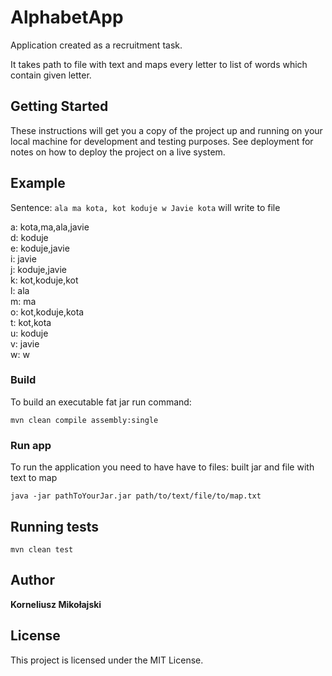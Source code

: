 # AlphabetApp
Application created as a recruitment task.

It takes path to file with text and maps every letter to list of words which contain given letter.

## Getting Started

These instructions will get you a copy of the project up and running on your local machine for development and testing purposes. See deployment for notes on how to deploy the project on a live system.

## Example

Sentence: `ala ma kota, kot koduje w Javie kota` will write to file

a: kota,ma,ala,javie <br /> 
d: koduje  <br />
e: koduje,javie  <br />
i: javie  <br />
j: koduje,javie <br /> 
k: kot,koduje,kot  <br />
l: ala  <br />
m: ma  <br />
o: kot,koduje,kota  <br />
t: kot,kota  <br />
u: koduje  <br />
v: javie  <br />
w: w<br />


### Build 

To build an executable fat jar run command:

```
mvn clean compile assembly:single
```

### Run app

To run the application you need to have have to files: built jar and file with text to map

```
java -jar pathToYourJar.jar path/to/text/file/to/map.txt
```

## Running tests

```
mvn clean test
```

## Author

**Korneliusz Mikołajski** 

## License

This project is licensed under the MIT License.
